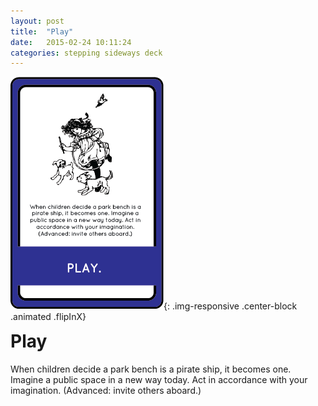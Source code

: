 ```yaml
---
layout: post
title:  "Play"
date:   2015-02-24 10:11:24
categories: stepping sideways deck
---
```

![Play Card](/images/play.png){: .img-responsive .center-block .animated .flipInX}

<div class="row">
	<div class="animated fadeIn col-md-12">
		<h1 style="margin-top:0px;">Play</h1>
		When children decide a park bench is a
		pirate ship, it becomes one. Imagine a
		public space in a new way today. Act in
		accordance with your imagination.
		(Advanced: invite others aboard.)
	</div>
</div>